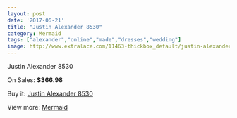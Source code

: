 ```yaml
---
layout: post
date: '2017-06-21'
title: "Justin Alexander 8530"
category: Mermaid
tags: ["alexander","online","made","dresses","wedding"]
image: http://www.extralace.com/11463-thickbox_default/justin-alexander-8530.jpg
---
```

Justin Alexander 8530

On Sales: **$366.98**
<a href="https://www.extralace.com/mermaid/5395-justin-alexander-8530.html"><amp-img layout="responsive" width="600" height="600" src="//www.extralace.com/11463-thickbox_default/justin-alexander-8530.jpg" alt="Justin Alexander 8530 0" /></a>
<a href="https://www.extralace.com/mermaid/5395-justin-alexander-8530.html"><amp-img layout="responsive" width="600" height="600" src="//www.extralace.com/11464-thickbox_default/justin-alexander-8530.jpg" alt="Justin Alexander 8530 1" /></a>

Buy it: [Justin Alexander 8530](https://www.extralace.com/mermaid/5395-justin-alexander-8530.html "Justin Alexander 8530")

View more: [Mermaid](https://www.extralace.com/5-mermaid "Mermaid")
